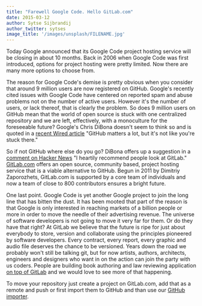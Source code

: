 ```yaml
---
title: "Farewell Google Code. Hello GitLab.com"
date: 2015-03-12
author: Sytse Sijbrandij
author_twitter: sytses
image_title: '/images/unsplash/FILENAME.jpg'
---
```


Today Google announced that its Google Code project hosting service will be closing in about 10 months. Back in 2006 when Google Code was first introduced, options for project hosting were pretty limited. Now there are many more options to choose from. 

<!-- more -->

The reason for Google Code's demise is pretty obvious when you consider that around 9 million users are now registered on GitHub. Google's recently cited issues with Google Code have centered on reported spam and abuse problems not on the number of active users. However it's the number of users, or lack thereof, that is clearly the problem. So does 9 million users on GitHub mean that the world of open source is stuck with one centralized repository and we are left, effectively, with a monoculture for the foreseeable future? Google's Chris DiBona doesn't seem to think so and is quoted in a [recent Wired article](http://www.wired.com/2015/03/github-conquered-google-microsoft-everyone-else/) "GitHub matters a lot, but it's not like you're stuck there." 

So if not GitHub where else do you go? DiBona offers up a suggestion in a [comment on Hacker News](https://news.ycombinator.com/item?id=9192271) "I heartily recommend people look at GitLab." [GitLab.com](https://about.gitlab.com/gitlab-com/) offers an open source, community based, project hosting service that is a viable alternative to GitHub. Begun in 2011 by Dimitriy Zaporozhets, GitLab.com is supported by a core team of individuals and now a team of close to 800 contributors ensures a bright future.

One last point.  Google Code is yet another Google project to join the long line that has bitten the dust. It has been mooted that part of the reason is that Google is only interested in reaching markets of a billion people or more in order to move the needle of their advertising revenue. The universe of software developers is not going to move it very far for them. Or do they have that right? At GitLab we believe that the future is ripe for just about everybody to store, version and collaborate using the principles pioneered by software developers. Every contract, every report, every graphic and audio file deserves the chance to be versioned. Years down the road we probably won't still be talking git, but for now artists, authors, architects, engineers and designers who want in on the action can join the party with us coders. People are building book authoring and law reviewing application [on top of GitLab](https://about.gitlab.com/applications/#built-with-gitlab) and we would love to see more of that happening.

To move your repository just create a project on GitLab.com, add that as a remote and push or first import them to GitHub and than use our [GitHub importer](https://about.gitlab.com/images/7_7/import.png).

